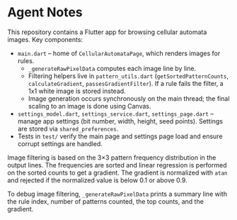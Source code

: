 # Agent Notes

This repository contains a Flutter app for browsing cellular automata images.
Key components:
- `main.dart` – home of `CellularAutomataPage`, which renders images for rules.
  - `_generateRawPixelData` computes each image line by line.
  - Filtering helpers live in `pattern_utils.dart` (`getSortedPatternCounts`,
    `calculateGradient`, `passesGradientFilter`). If a rule fails the filter, a
    1x1 white image is stored instead.
  - Image generation occurs synchronously on the main thread; the final scaling
    to an image is done using Canvas.
- `settings_model.dart`, `settings_service.dart`, `settings_page.dart` – manage
  app settings (bit number, width, height, seed points). Settings are stored via
  `shared_preferences`.
- Tests in `test/` verify the main page and settings page load and ensure corrupt
  settings are handled.

Image filtering is based on the 3×3 pattern frequency distribution in the output
lines. The frequencies are sorted and linear regression is performed on the
sorted counts to get a gradient. The gradient is normalized with `atan` and
rejected if the normalized value is below 0.1 or above 0.9.

To debug image filtering, `_generateRawPixelData` prints a summary line with the
rule index, number of patterns counted, the top counts, and the gradient.
